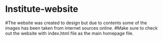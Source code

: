 # Institute-website
#The website was created to design but due to contents some of the images has been taken from internet sources online.
#Make sure to check out the website with index.html file as the main homepage file.
